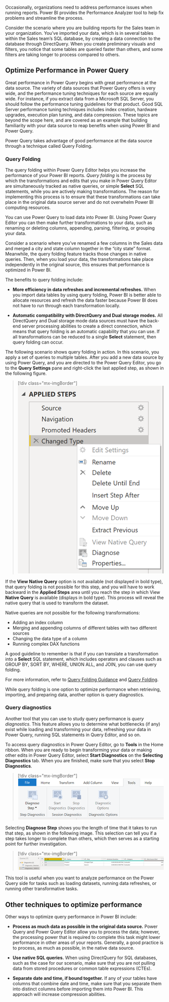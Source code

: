 Occasionally, organizations need to address performance issues when running reports. Power BI provides the Performance Analyzer tool to help fix problems and streamline the process.
 
Consider the scenario where you are building reports for the Sales team in your organization. You’ve imported your data, which is in several tables within the Sales team’s SQL database, by creating a data connection to the database through DirectQuery. When you create preliminary visuals and filters, you notice that some tables are queried faster than others, and some filters are taking longer to process compared to others.  

## Optimize Performance in Power Query

Great performance in Power Query begins with great performance at the data source.  The variety of data sources that Power Query offers is very wide, and the performance tuning techniques for each source are equally wide.   For instance, if you extract data from a Microsoft SQL Server, you should follow the performance tuning guidelines for that product.  Good SQL Server performance tuning techniques includes index creation, hardware upgrades, execution plan tuning, and data compression.  These topics are beyond the scope here, and are covered as an example that building familiarity with your data source to reap benefits when using Power BI and Power Query.

Power Query takes advantage of good performance at the data source through a technique called Query Folding.

### Query Folding 

The query folding within Power Query Editor helps you increase the performance of your Power BI reports. *Query folding* is the process by which the transformations and edits that you make in Power Query Editor are simultaneously tracked as native queries, or simple **Select** SQL statements, while you are actively making transformations. The reason for implementing this process is to ensure that these transformations can take place in the original data source server and do not overwhelm Power BI computing resources. 

You can use Power Query to load data into Power BI. Using Power Query Editor you can then make further transformations to your data, such as renaming or deleting columns, appending, parsing, filtering, or grouping your data. 

Consider a scenario where you’ve renamed a few columns in the Sales data and merged a city and state column together in the “city state” format. Meanwhile, the query folding feature tracks those changes in native queries. Then, when you load your data, the transformations take place independently in the original source, this ensures that performance is optimized in Power BI. 

The benefits to query folding include: 

- **More efficiency in data refreshes and incremental refreshes.** When you import data tables by using query folding, Power BI is better able to allocate resources and refresh the data faster because Power BI does not have to run through each transformation locally. 

- **Automatic compatibility with DirectQuery and Dual storage modes.** All DirectQuery and Dual storage mode data sources must have the back-end server processing abilities to create a direct connection, which means that query folding is an automatic capability that you can use. If all transformations can be reduced to a single **Select** statement, then query folding can occur. 

The following scenario shows query folding in action. In this scenario, you apply a set of queries to multiple tables. After you add a new data source by using Power Query, and you are directed to the Power Query Editor, you go to the **Query Settings** pane and right-click the last applied step, as shown in the following figure. 

> [!div class="mx-imgBorder"]
> [![view native query](../media/8-view-native-query-ss.png)](../media/8-view-native-query-ss.png#lightbox)

If the **View Native Query** option is not available (not displayed in bold type), that query folding is not possible for this step, and you will have to work backward in the **Applied Steps** area until you reach the step in which View **Native Query** is available (displays in bold type). This process will reveal the native query that is used to transform the dataset. 

Native queries are not possible for the following transformations: 

- Adding an index column 
- Merging and appending columns of different tables with two different sources
- Changing the data type of a column
- Running complex DAX functions

A good guideline to remember is that if you can translate a transformation into a **Select** SQL statement, which includes operators and clauses such as GROUP BY, SORT BY, WHERE, UNION ALL, and JOIN, you can use query folding. 

For more information, refer to [Query Folding Guidance](https://docs.microsoft.com/power-bi/guidance/power-query-folding/?azure-portal=true) and [Query Folding](https://docs.microsoft.com/power-query/power-query-folding/?azure-portal=true). 

While query folding is one option to optimize performance when retrieving, importing, and preparing data, another option is query diagnostics. 

### Query diagnostics  

Another tool that you can use to study query performance is *query diagnostics*. This feature allows you to determine what bottlenecks (if any) exist while loading and transforming your data, refreshing your data in Power Query, running SQL statements in Query Editor, and so on. 

To access query diagnostics in Power Query Editor, go to **Tools** in the Home ribbon. When you are ready to begin transforming your data or making other edits in Power Query Editor, select **Start Diagnostics** on the **Selecting Diagnostics** tab. When you are finished, make sure that you select **Stop Diagnostics**. 

> [!div class="mx-imgBorder"]
> [![navigating to query diagnostics in Power query Editor](../media/8-navigating-query-diagnostics-ss.png)](../media/8-navigating-query-diagnostics-ss.png#lightbox)

Selecting **Diagnose Step** shows you the length of time that it takes to run that step, as shown in the following image. This selection can tell you if a step takes longer to complete than others, which then serves as a starting point for further investigation.

> [!div class="mx-imgBorder"]
> [![applying query diagnostics](../media/8-applying-query-diagnostics-ss.png)](../media/8-applying-query-diagnostics-ss.png#lightbox)

This tool is useful when you want to analyze performance on
the Power Query side for tasks such as loading datasets, running data
refreshes, or running other transformative tasks. 

## Other techniques to optimize performance  

Other ways to optimize query performance in Power BI include:

- **Process as much data as possible in the original data source.** Power Query and Power Query Editor allow you to process the data; however, the processing power that is required to complete this task might lower performance in other areas of your reports. Generally, a good practice is to process, as much as possible, in the native data source. 

- **Use native SQL queries.** When using DirectQuery for SQL databases, such as the case for our scenario, make sure that you are not pulling data from stored procedures or common table expressions (CTEs). 

- **Separate date and time, if bound together.** If any of your tables have columns that combine date and time, make sure that you separate them into distinct columns before importing them into Power BI. This approach will increase compression abilities. 

